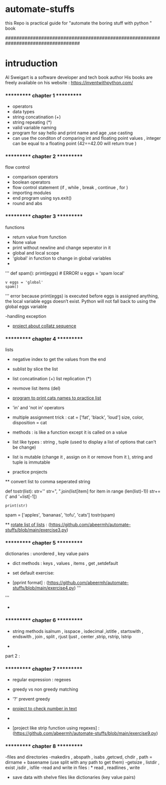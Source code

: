 # automate-stuffs
this Repo is practical guide for "automate the boring stuff with python " book 

###################################################################################
# intruduction 

Al Sweigart is a software developer and tech book author
His books are freely available on his website :
https://inventwithpython.com/


### ********* chapter 1 *********

- operators
- data types
- string concatination  (+)
- string repeating (*)
- valid variable naming
- program for say hello and print name and age ,use casting 
- can use the conditon of comparing int and floating point values , integer can be equal to a
floating point (42==42.00 will return true )

### ********* chapter 2 *********

flow control 
- comparison operators
- boolean operators
- flow control statement (if , while , break , continue , for )
- importing modules
- end program using sys.exit()
- round and abs

### ********* chapter 3 *********

functions
- return value from function
- None value 
- print without newline and change seperator in it
- global and local scope
- 'global' in function to change in global variables
-
'''
	def spam():
	 print(eggs) # ERROR!
	u eggs = 'spam local'

	v eggs = 'global'
	spam()
'''
error because print(eggs) is executed before eggs is assigned anything, the local variable eggs doesn’t exist. Python will not fall back to using
the global eggs variable 

-handling exception

- [project about collatz sequence](https://github.com/abeermh/automate-stuffs/blob/main/exercise1.py)

### ********* chapter 4 *********

lists
- negative index to get the values from the end
- sublist by slice the list
- list concatination (+) list replication (*)
- revmove list items (del)


- [program to print cats names to practice list](https://github.com/abeermh/automate-stuffs/blob/main/exercise2.py)

- 'in' and 'not in' operators
- multiple assignment trick :
	cat = ['fat', 'black', 'loud']
	size, color, disposition = cat
- methods : is like a function except it is called on a value 
- list like types : string , tuple (used to display a list of options that can't be change)
- list is mutable (change it , assign on it or remove from it ), string and tuple is immutable
- practice projects

** convert list to comma seperated string 

def tostr(list):
    str=''
    str=", ".join(list[item] for item in range (len(list)-1))
    str+=(' and '+list[-1])
        
            
    print(str)
spam = ['apples', 'bananas', 'tofu', 'cats']
tostr(spam)


** [rotate list of lists] : (https://github.com/abeermh/automate-stuffs/blob/main/exercise3.py)

### ********* chapter 5 *********

dictionaries : unordered , key value pairs
- dict methods : keys , values , items , get ,setdefault

- set default exercise:

- [pprint format] : (https://github.com/abeermh/automate-stuffs/blob/main/exercise4.py)
'''
   
'''

- [A Tic-Tac-Toe Board ]:(https://github.com/abeermh/automate-stuffs/blob/main/exercise5.py) 

### ********* chapter 6 *********
 
- string methods
	isalnum , isspace , isdecimal ,istitle , startswith , endswith , join , split , rjust
	ljust , center ,strip, rstrip, lstrip

- [rotate list of lists]:(https://github.com/abeermh/automate-stuffs/blob/main/exercise6.py)


part 2 :
### ********* chapter 7 *********


- regular expression : regexes
- greedy vs non greedy matching 
- '?' prevent greedy 

- [project to check number in text](https://github.com/abeermh/automate-stuffs/blob/main/exercise7.py)

- [project to check strong password]:(https://github.com/abeermh/automate-stuffs/blob/main/exercise8.py)

- [project like strip function using regexes] : (https://github.com/abeermh/automate-stuffs/blob/main/exercise9.py)


### ********* chapter 8 *********

-files and directories
-makedirs , abspath , isabs ,getcwd, chdir , 
path = dirname + basename (use split with any path to get them)
-getsize , listdir , exist ,isdir , isfile
-read and write in files :
	* read , readlines , write
	
- save data with shelve files like dictionaries (key value pairs)	

